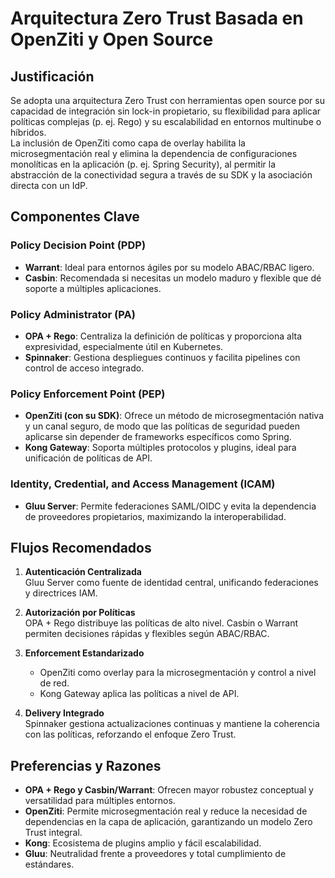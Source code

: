 # Arquitectura Zero Trust Basada en OpenZiti y Open Source

## Justificación
Se adopta una arquitectura Zero Trust con herramientas open source por su capacidad de integración sin lock-in propietario, su flexibilidad para aplicar políticas complejas (p. ej. Rego) y su escalabilidad en entornos multinube o híbridos.  
La inclusión de OpenZiti como capa de overlay habilita la microsegmentación real y elimina la dependencia de configuraciones monolíticas en la aplicación (p. ej. Spring Security), al permitir la abstracción de la conectividad segura a través de su SDK y la asociación directa con un IdP.

## Componentes Clave

### Policy Decision Point (PDP)
- **Warrant**: Ideal para entornos ágiles por su modelo ABAC/RBAC ligero.  
- **Casbin**: Recomendada si necesitas un modelo maduro y flexible que dé soporte a múltiples aplicaciones.

### Policy Administrator (PA)
- **OPA + Rego**: Centraliza la definición de políticas y proporciona alta expresividad, especialmente útil en Kubernetes.  
- **Spinnaker**: Gestiona despliegues continuos y facilita pipelines con control de acceso integrado.

### Policy Enforcement Point (PEP)
- **OpenZiti (con su SDK)**: Ofrece un método de microsegmentación nativa y un canal seguro, de modo que las políticas de seguridad pueden aplicarse sin depender de frameworks específicos como Spring.  
- **Kong Gateway**: Soporta múltiples protocolos y plugins, ideal para unificación de políticas de API.  

### Identity, Credential, and Access Management (ICAM)
- **Gluu Server**: Permite federaciones SAML/OIDC y evita la dependencia de proveedores propietarios, maximizando la interoperabilidad.

## Flujos Recomendados
1. **Autenticación Centralizada**  
   Gluu Server como fuente de identidad central, unificando federaciones y directrices IAM.  

2. **Autorización por Políticas**  
   OPA + Rego distribuye las políticas de alto nivel. Casbin o Warrant permiten decisiones rápidas y flexibles según ABAC/RBAC.  

3. **Enforcement Estandarizado**  
   - OpenZiti como overlay para la microsegmentación y control a nivel de red.  
   - Kong Gateway aplica las políticas a nivel de API.  

4. **Delivery Integrado**  
   Spinnaker gestiona actualizaciones continuas y mantiene la coherencia con las políticas, reforzando el enfoque Zero Trust.

## Preferencias y Razones
- **OPA + Rego y Casbin/Warrant**: Ofrecen mayor robustez conceptual y versatilidad para múltiples entornos.  
- **OpenZiti**: Permite microsegmentación real y reduce la necesidad de dependencias en la capa de aplicación, garantizando un modelo Zero Trust integral.  
- **Kong**: Ecosistema de plugins amplio y fácil escalabilidad.  
- **Gluu**: Neutralidad frente a proveedores y total cumplimiento de estándares.


